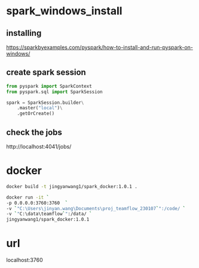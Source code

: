 # spark_windows_install

## installing

https://sparkbyexamples.com/pyspark/how-to-install-and-run-pyspark-on-windows/

## create spark session

```python
from pyspark import SparkContext
from pyspark.sql import SparkSession

spark = SparkSession.builder\
    .master("local")\
    .getOrCreate()
```

## check the jobs

http://localhost:4041/jobs/


# docker 

```bash
docker build -t jingyanwang1/spark_docker:1.0.1 .
```

```bash
docker run -it `
-p 0.0.0.0:3760:3760  `
-v `"C:\Users\jinyan.wang\Documents\proj_teamflow_230107`":/code/ `
-v `"C:\data\teamflow`":/data/ `
jingyanwang1/spark_docker:1.0.1
```

# url 

localhost:3760
